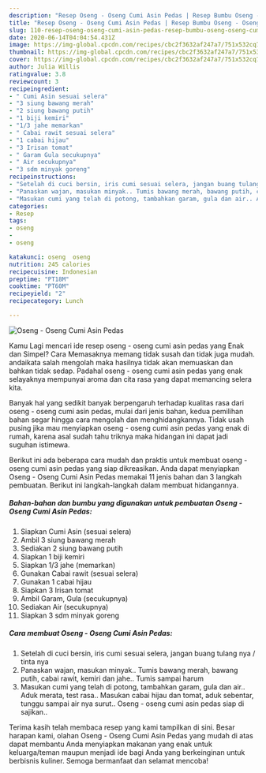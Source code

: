 ```yaml
---
description: "Resep Oseng - Oseng Cumi Asin Pedas | Resep Bumbu Oseng - Oseng Cumi Asin Pedas Yang Bisa Manjain Lidah"
title: "Resep Oseng - Oseng Cumi Asin Pedas | Resep Bumbu Oseng - Oseng Cumi Asin Pedas Yang Bisa Manjain Lidah"
slug: 110-resep-oseng-oseng-cumi-asin-pedas-resep-bumbu-oseng-oseng-cumi-asin-pedas-yang-bisa-manjain-lidah
date: 2020-06-14T04:04:54.431Z
image: https://img-global.cpcdn.com/recipes/cbc2f3632af247a7/751x532cq70/oseng-oseng-cumi-asin-pedas-foto-resep-utama.jpg
thumbnail: https://img-global.cpcdn.com/recipes/cbc2f3632af247a7/751x532cq70/oseng-oseng-cumi-asin-pedas-foto-resep-utama.jpg
cover: https://img-global.cpcdn.com/recipes/cbc2f3632af247a7/751x532cq70/oseng-oseng-cumi-asin-pedas-foto-resep-utama.jpg
author: Julia Willis
ratingvalue: 3.8
reviewcount: 3
recipeingredient:
- " Cumi Asin sesuai selera"
- "3 siung bawang merah"
- "2 siung bawang putih"
- "1 biji kemiri"
- "1/3 jahe memarkan"
- " Cabai rawit sesuai selera"
- "1 cabai hijau"
- "3 Irisan tomat"
- " Garam Gula secukupnya"
- " Air secukupnya"
- "3 sdm minyak goreng"
recipeinstructions:
- "Setelah di cuci bersin, iris cumi sesuai selera, jangan buang tulang nya / tinta nya"
- "Panaskan wajan, masukan minyak.. Tumis bawang merah, bawang putih, cabai rawit, kemiri dan jahe.. Tumis sampai harum"
- "Masukan cumi yang telah di potong, tambahkan garam, gula dan air.. Aduk merata, test rasa.. Masukan cabai hijau dan tomat, aduk sebentar, tunggu sampai air nya surut.. Oseng - oseng cumi asin pedas siap di sajikan.."
categories:
- Resep
tags:
- oseng
- 
- oseng

katakunci: oseng  oseng 
nutrition: 245 calories
recipecuisine: Indonesian
preptime: "PT18M"
cooktime: "PT60M"
recipeyield: "2"
recipecategory: Lunch

---
```



![Oseng - Oseng Cumi Asin Pedas](https://img-global.cpcdn.com/recipes/cbc2f3632af247a7/751x532cq70/oseng-oseng-cumi-asin-pedas-foto-resep-utama.jpg)

Kamu Lagi mencari ide resep oseng - oseng cumi asin pedas yang Enak dan Simpel? Cara Memasaknya memang tidak susah dan tidak juga mudah. andaikata salah mengolah maka hasilnya tidak akan memuaskan dan bahkan tidak sedap. Padahal oseng - oseng cumi asin pedas yang enak selayaknya mempunyai aroma dan cita rasa yang dapat memancing selera kita.



Banyak hal yang sedikit banyak berpengaruh terhadap kualitas rasa dari oseng - oseng cumi asin pedas, mulai dari jenis bahan, kedua pemilihan bahan segar hingga cara mengolah dan menghidangkannya. Tidak usah pusing jika mau menyiapkan oseng - oseng cumi asin pedas yang enak di rumah, karena asal sudah tahu triknya maka hidangan ini dapat jadi suguhan istimewa.


Berikut ini ada beberapa cara mudah dan praktis untuk membuat oseng - oseng cumi asin pedas yang siap dikreasikan. Anda dapat menyiapkan Oseng - Oseng Cumi Asin Pedas memakai 11 jenis bahan dan 3 langkah pembuatan. Berikut ini langkah-langkah dalam membuat hidangannya.

<!--inarticleads1-->

##### Bahan-bahan dan bumbu yang digunakan untuk pembuatan Oseng - Oseng Cumi Asin Pedas:

1. Siapkan  Cumi Asin (sesuai selera)
1. Ambil 3 siung bawang merah
1. Sediakan 2 siung bawang putih
1. Siapkan 1 biji kemiri
1. Siapkan 1/3 jahe (memarkan)
1. Gunakan  Cabai rawit (sesuai selera)
1. Gunakan 1 cabai hijau
1. Siapkan 3 Irisan tomat
1. Ambil  Garam, Gula (secukupnya)
1. Sediakan  Air (secukupnya)
1. Siapkan 3 sdm minyak goreng




<!--inarticleads2-->

##### Cara membuat Oseng - Oseng Cumi Asin Pedas:

1. Setelah di cuci bersin, iris cumi sesuai selera, jangan buang tulang nya / tinta nya
1. Panaskan wajan, masukan minyak.. Tumis bawang merah, bawang putih, cabai rawit, kemiri dan jahe.. Tumis sampai harum
1. Masukan cumi yang telah di potong, tambahkan garam, gula dan air.. Aduk merata, test rasa.. Masukan cabai hijau dan tomat, aduk sebentar, tunggu sampai air nya surut.. Oseng - oseng cumi asin pedas siap di sajikan..




Terima kasih telah membaca resep yang kami tampilkan di sini. Besar harapan kami, olahan Oseng - Oseng Cumi Asin Pedas yang mudah di atas dapat membantu Anda menyiapkan makanan yang enak untuk keluarga/teman maupun menjadi ide bagi Anda yang berkeinginan untuk berbisnis kuliner. Semoga bermanfaat dan selamat mencoba!
